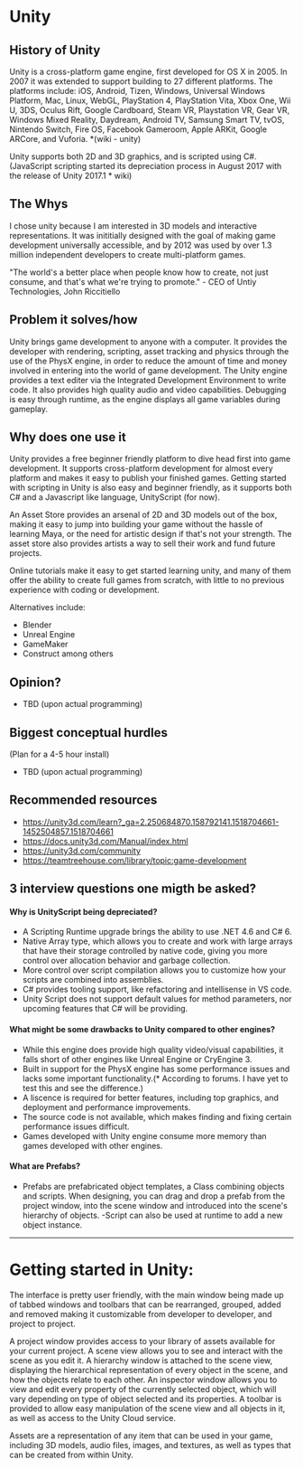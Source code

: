 # Unity

## History of Unity

Unity is a cross-platform game engine, first developed for OS X in 2005. In 2007 it was extended to  support building to 27 different platforms. The platforms include: iOS, Android, Tizen, Windows, Universal Windows Platform, Mac, Linux, WebGL, PlayStation 4, PlayStation Vita, Xbox One, Wii U, 3DS, Oculus Rift, Google Cardboard, Steam VR, Playstation VR, Gear VR, Windows Mixed Reality, Daydream, Android TV, Samsung Smart TV, tvOS, Nintendo Switch, Fire OS, Facebook Gameroom, Apple ARKit, Google ARCore, and Vuforia. *(wiki - unity)

Unity supports both 2D and 3D graphics, and is scripted using C#. (JavaScript scripting started its depreciation process in August 2017 with the release of Unity 2017.1 * wiki)


## The Whys

I chose unity because I am interested in 3D models and interactive representations. It was inititially designed with the goal of making game development universally accessible, and by 2012 was used by over 1.3 million independent developers to create multi-platform games.

"The world's a better place when people know how to create, not just consume, and that's what we're trying to promote." - CEO of Untiy Technologies, John Riccitiello


## Problem it solves/how

Unity brings game development to anyone with a computer. It provides the developer with rendering, scripting, asset tracking and physics through the use of the PhysX engine, in order to reduce the amount of time and money involved in entering into the world of  game development.
The Unity engine provides a text editer via the Integrated Development Environment to write code. It also provides high quality audio and video capabilities.
Debugging is easy through runtime, as the engine displays all game variables during gameplay.


## Why does one use it

Unity provides a free beginner friendly platform to dive head first into game development. It supports cross-platform development for almost every platform and makes it easy to publish your finished games.
Getting started with scripting in Unity is also easy and beginner friendly, as it supports both C# and a Javascript like language, UnityScript (for now).

An Asset Store provides an arsenal of 2D and 3D models out of the box, making it easy to jump into building your game without the hassle of learning Maya, or the need for artistic design if that's not your strength. The asset store also provides artists a way to sell their work and fund future projects.

Online tutorials make it easy to get started learning unity, and many of them offer the ability to create full games from scratch, with little to no previous experience with coding or development. 


Alternatives include:
- Blender
- Unreal Engine
- GameMaker
- Construct
among others


## Opinion?

- TBD (upon actual programming)


## Biggest conceptual hurdles

(Plan for a 4-5 hour install)
- TBD (upon actual programming)


## Recommended resources

- https://unity3d.com/learn?_ga=2.250684870.158792141.1518704661-1452504857.1518704661
- https://docs.unity3d.com/Manual/index.html
- https://unity3d.com/community
- https://teamtreehouse.com/library/topic:game-development


## 3 interview questions one migth be asked?

#### Why is UnityScript being depreciated?
- A Scripting Runtime upgrade brings the ability to use .NET 4.6 and C# 6.
- Native Array type, which allows you to create and work with large arrays that have their storage controlled by native code, giving you more control over allocation behavior and garbage collection.
- More control over script compilation allows you to customize how your scripts are combined into assemblies.
- C# provides tooling support, like refactoring and intellisense in VS code.
- Unity Script does not support default values for method parameters, nor upcoming features that C# will be providing.

#### What might be some drawbacks to Unity compared to other engines?
- While this engine does provide high quality video/visual capabilities, it falls short of other engines like Unreal Engine or CryEngine 3.
- Built in support for the PhysX engine has some performance issues and lacks some important functionality.(* According to forums. I have yet to test this and see the difference.)
- A liscence is required for better features, including top graphics, and deployment and performance improvements.
- The source code is not available, which makes finding and fixing certain performance issues difficult. 
- Games developed with Unity engine consume more memory than games developed with other engines.

#### What are Prefabs?
- Prefabs are prefabricated object templates, a Class combining objects and scripts. When designing, you can drag and drop a prefab from the project window, into the scene window and introduced into the scene's hierarchy of objects.
-Script can also be used at runtime to add a new object instance.


______________________

# Getting started in Unity:

The interface is pretty user friendly, with the main window being made up of tabbed windows and toolbars that can be rearranged, grouped, added and removed making it customizable from developer to developer, and project to project. 

A project window provides access to your library of assets available for your current project.
A scene view allows you to see and interact with the scene as you edit it.
A hierarchy window is attached to the scene view, displaying the hierarchical representation of every object in the scene, and how the objects relate to each other. 
An inspector window allows you to view and edit every property of the currently selected object, which will vary depending on type of object selected and its properties.
A toolbar is provided to allow easy manipulation of the scene view and all objects in it, as well as access to the Unity Cloud service.

Assets are a representation of any item that can be used in your game, including 3D models, audio files, images, and textures, as well as types that can be created from within Unity.


